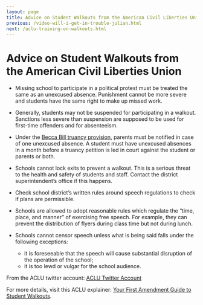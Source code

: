 ```yaml
---
layout: page
title: Advice on Student Walkouts from the American Civil Liberties Union
previous: /video-will-i-get-in-trouble-julian.html
next: /aclu-training-on-walkouts.html
---
```


Advice on Student Walkouts from the American Civil Liberties Union
=================

- Missing school to participate in a political protest must be treated the same as an unexcused absence. Punishment cannot be more severe and students have the same right to make up missed work. 

- Generally, students may not be suspended for participating in a walkout. Sanctions less severe than suspension are supposed to be used for first-time offenders and for absenteeism. 

- Under the [Becca Bill truancy provision](http://www.k12.wa.us/GATE/Truancy/), parents must be notified in case of one unexcused absence. A student must have unexcused absences in a month before a truancy petition is led in court against the student or parents or both. 

- Schools cannot lock exits to prevent a walkout. This is a serious threat to the health and safety of students and staff. Contact the district superintendent’s office if this happens.

- Check school district’s written rules around speech regulations to check if plans are permissible. 

- Schools are allowed to adopt reasonable rules which regulate the “time, place, and manner” of exercising free speech. For example, they can prevent the distribution of flyers during class time but not during lunch. 

- Schools cannot censor speech unless what is being said falls under the following exceptions:					
  - it is foreseeable that the speech will cause substantial disruption of the operation of the school;					
  - it is too lewd or vulgar for the school audience. 


From the ACLU twitter account:
[ACLU Twitter Account](https://twitter.com/aclu/status/967015084789850113?lang=en)

For more details, visit this ACLU explainer: [Your First Amendment Guide to Student Walkouts](https://www.aclu-ms.org/en/your-first-amendment-guide-student-walkouts).
